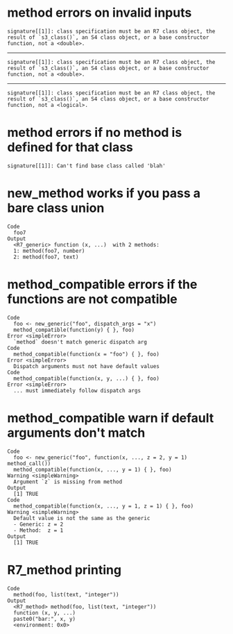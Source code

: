 # method errors on invalid inputs

    signature[[1]]: class specification must be an R7 class object, the result of `s3_class()`, an S4 class object, or a base constructor function, not a <double>.

---

    signature[[1]]: class specification must be an R7 class object, the result of `s3_class()`, an S4 class object, or a base constructor function, not a <double>.

---

    signature[[1]]: class specification must be an R7 class object, the result of `s3_class()`, an S4 class object, or a base constructor function, not a <logical>.

# method errors if no method is defined for that class

    signature[[1]]: Can't find base class called 'blah'

# new_method works if you pass a bare class union

    Code
      foo7
    Output
      <R7_generic> function (x, ...)  with 2 methods:
      1: method(foo7, number)
      2: method(foo7, text)

# method_compatible errors if the functions are not compatible

    Code
      foo <- new_generic("foo", dispatch_args = "x")
      method_compatible(function(y) { }, foo)
    Error <simpleError>
      `method` doesn't match generic dispatch arg
    Code
      method_compatible(function(x = "foo") { }, foo)
    Error <simpleError>
      Dispatch arguments must not have default values
    Code
      method_compatible(function(x, y, ...) { }, foo)
    Error <simpleError>
      ... must immediately follow dispatch args

# method_compatible warn if default arguments don't match

    Code
      foo <- new_generic("foo", function(x, ..., z = 2, y = 1) method_call())
      method_compatible(function(x, ..., y = 1) { }, foo)
    Warning <simpleWarning>
      Argument `z` is missing from method
    Output
      [1] TRUE
    Code
      method_compatible(function(x, ..., y = 1, z = 1) { }, foo)
    Warning <simpleWarning>
      Default value is not the same as the generic
      - Generic: z = 2
      - Method:  z = 1
    Output
      [1] TRUE

# R7_method printing

    Code
      method(foo, list(text, "integer"))
    Output
      <R7_method> method(foo, list(text, "integer"))
      function (x, y, ...) 
      paste0("bar:", x, y)
      <environment: 0x0>

